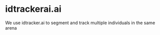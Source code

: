 idtrackerai.ai
=======================


We use idtracker.ai to segment and track multiple individuals in the same arena
